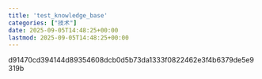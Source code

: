```yaml
---
title: 'test_knowledge_base'
categories: ["技术"]
date: 2025-09-05T14:48:25+00:00
lastmod: 2025-09-05T14:48:25+00:00
---
```


d91470cd394144d89354608dcb0d5b73da1333f0822462e3f4b6379de5e9319b